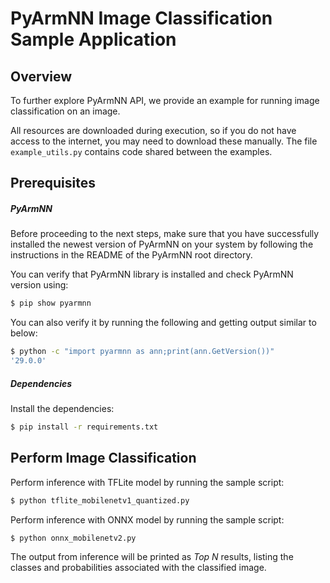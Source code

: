 # PyArmNN Image Classification Sample Application

## Overview

To further explore PyArmNN API, we provide an example for running image classification on an image.

All resources are downloaded during execution, so if you do not have access to the internet, you may need to download these manually. The file `example_utils.py` contains code shared between the examples.

## Prerequisites

##### PyArmNN

Before proceeding to the next steps, make sure that you have successfully installed the newest version of PyArmNN on your system by following the instructions in the README of the PyArmNN root directory.

You can verify that PyArmNN library is installed and check PyArmNN version using:
```bash
$ pip show pyarmnn
```

You can also verify it by running the following and getting output similar to below:
```bash
$ python -c "import pyarmnn as ann;print(ann.GetVersion())"
'29.0.0'
```

##### Dependencies

Install the dependencies:

```bash
$ pip install -r requirements.txt
```

## Perform Image Classification

Perform inference with TFLite model by running the sample script:
```bash
$ python tflite_mobilenetv1_quantized.py
```

Perform inference with ONNX model by running the sample script:
```bash
$ python onnx_mobilenetv2.py
```

The output from inference will be printed as <i>Top N</i> results, listing the classes and probabilities associated with the classified image.

